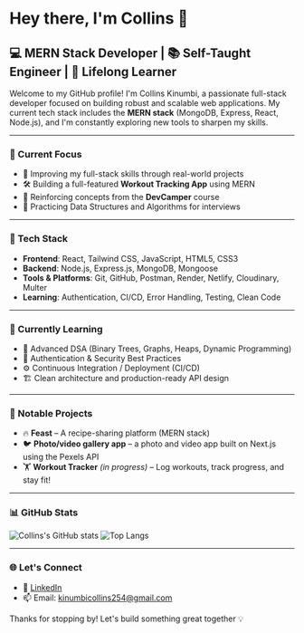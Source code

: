 # Hey there, I'm Collins 👋

## 💻 MERN Stack Developer | 📚 Self-Taught Engineer | 🚀 Lifelong Learner

Welcome to my GitHub profile! I'm Collins Kinumbi, a passionate full-stack developer focused on building robust and scalable web applications. My current tech stack includes the **MERN stack** (MongoDB, Express, React, Node.js), and I'm constantly exploring new tools to sharpen my skills.

---

### 🚧 Current Focus
- 🌱 Improving my full-stack skills through real-world projects
- 🛠️ Building a full-featured **Workout Tracking App** using MERN
- 🎯 Reinforcing concepts from the **DevCamper** course
- 💬 Practicing Data Structures and Algorithms for interviews

---

### 🔧 Tech Stack

- **Frontend**: React, Tailwind CSS, JavaScript, HTML5, CSS3
- **Backend**: Node.js, Express.js, MongoDB, Mongoose
- **Tools & Platforms**: Git, GitHub, Postman, Render, Netlify, Cloudinary, Multer
- **Learning**: Authentication, CI/CD, Error Handling, Testing, Clean Code

---

### 🧠 Currently Learning

- 🧮 Advanced DSA (Binary Trees, Graphs, Heaps, Dynamic Programming)
- 🔐 Authentication & Security Best Practices
- ⚙️ Continuous Integration / Deployment (CI/CD)
- 🏗️ Clean architecture and production-ready API design

---

### 📌 Notable Projects

- 🔥 **Feast** – A recipe-sharing platform (MERN stack)
- 🐦 **Photo/video gallery app** – a photo and video app built on Next.js using the Pexels API
- 🏋️ **Workout Tracker** *(in progress)* – Log workouts, track progress, and stay fit!

---

### 📊 GitHub Stats

![Collins's GitHub stats](https://github-readme-stats.vercel.app/api?username=Collins-Kinumbi&show_icons=true&theme=radical)
![Top Langs](https://github-readme-stats.vercel.app/api/top-langs/?username=Collins-Kinumbi&layout=compact&theme=radical)

---

### 🌐 Let's Connect

- 💼 [LinkedIn](https://www.linkedin.com/in/collins-kinumbi-14b082249/)
- 📫 Email: kinumbicollins254@gmail.com

Thanks for stopping by! Let's build something great together 💡
